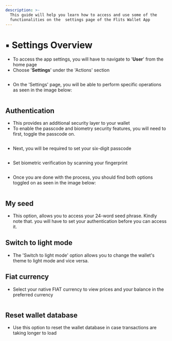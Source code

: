 ```yaml
---
description: >-
  This guide will help you learn how to access and use some of the
  functionalities on the  settings page of the Flits Wallet App
---
```


# ▪ Settings Overview

* To access the app settings, you will have to navigate to '**User**' from the home page&#x20;
* Choose '**Settings**' under the 'Actions' section

<figure><img src="../../.gitbook/assets/1 sett.jpg" alt=""><figcaption></figcaption></figure>

* On the 'Settings' page, you will be able to perform specific operations as seen in the image below:

<figure><img src="../../.gitbook/assets/2 sett.jpg" alt=""><figcaption></figcaption></figure>

## Authentication&#x20;

* This provides an additional security layer to your wallet
* To enable the passcode and biometry security features, you will need to first, toggle the passcode on.

<figure><img src="../../.gitbook/assets/1 auth.jpg" alt=""><figcaption></figcaption></figure>

* Next, you will be required to set your six-digit passcode

<figure><img src="../../.gitbook/assets/2 auth.jpg" alt=""><figcaption></figcaption></figure>

* Set biometric verification by scanning your fingerprint&#x20;

<figure><img src="../../.gitbook/assets/3 auth.jpg" alt=""><figcaption></figcaption></figure>

* Once you are done with the process, you should find both options toggled on as seen in the image below:

<figure><img src="../../.gitbook/assets/4 auth.jpg" alt=""><figcaption></figcaption></figure>

## My seed

* This option, allows you to access your 24-word seed phrase. Kindly note that. you will have to set your authentication before you can access it.

## Switch to light mode

* The 'Switch to light mode' option allows you to change the wallet's theme to light mode and vice versa.

## Fiat currency

* Select your native FIAT currency to view prices and your balance in the preferred currency&#x20;

<figure><img src="../../.gitbook/assets/1 fiat.jpg" alt=""><figcaption></figcaption></figure>

## Reset wallet database

* Use this option to reset the wallet database in case transactions are taking longer to load
